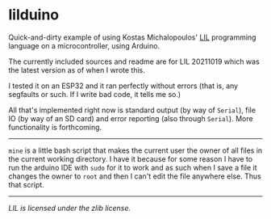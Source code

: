 # lilduino

Quick-and-dirty example of using Kostas Michalopoulos' [LIL] programming language
on a microcontroller, using Arduino.

The currently included sources and readme are for LIL 20211019 which was the latest version as of when I wrote this.

I tested it on an ESP32 and it ran perfectly without errors (that is, any segfaults or such. If I write bad code, it tells me so.)

All that's implemented right now is standard output (by way of `Serial`), file IO (by way of an SD card) and error reporting (also through `Serial`).
More functionality is forthcoming.

[LIL]: http://runtimeterror.com/tech/lil/

---

`mine` is a little bash script that makes the current user the owner of all files in the current working directory. I have it because for some reason I have to run the arduino IDE with `sudo` for it to work and as such when I save a file it changes the owner to `root` and then I can't edit the file anywhere else. Thus that script.

---

*LIL is licensed under the zlib license.*
